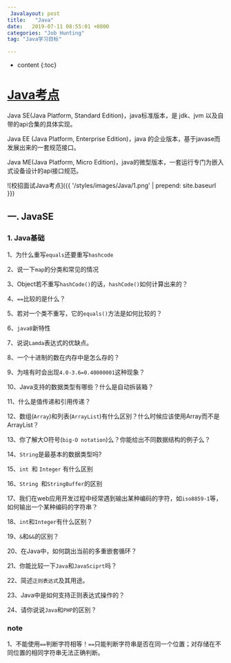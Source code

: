 ```yaml
---
 Javalayout: post
title:   "Java"
date:   2019-07-11 08:55:01 +0800
categories: "Job Hunting"
tag: "Java学习目标"

---
```


* content
{:toc}




# [Java考点](https://www.nowcoder.com/discuss/161991)

Java SE(Java Platform, Standard Edition)，java标准版本，是 jdk、jvm 以及自带的api合集的具体实现。

Java EE (Java Platform, Enterprise Edition)，java 的企业版本，基于javase而发展出来的一套规范接口。

Java ME(Java Platform, Micro Edition)，java的微型版本，一套运行专门为嵌入式设备设计的api接口规范。


![校招面试Java考点]({{ '/styles/images/Java/1.png' | prepend: site.baseurl  }})

## 一. JavaSE

### 1. Java基础

1、为什么重写`equals`还要重写`hashcode`

2、说一下`map`的分类和常见的情况

3、Object若不重写`hashCode()`的话，`hashCode()`如何计算出来的？

4、`==`比较的是什么？

5、若对一个类不重写，它的`equals()`方法是如何比较的？

6、`java8`新特性

7、说说`Lamda`表达式的优缺点。

8、一个十进制的数在内存中是怎么存的？

9、为啥有时会出现`4.0-3.6=0.40000001`这种现象？

10、Java支持的数据类型有哪些？什么是自动拆装箱？

11、什么是值传递和引用传递？

12、数组(`Array`)和列表(`ArrayList`)有什么区别？什么时候应该使用Array而不是ArrayList？

13、你了解大O符号(`big-O notation`)么？你能给出不同数据结构的例子么？

14、`String`是最基本的数据类型吗?

15、`int `和 `Integer` 有什么区别

16、`String `和`StringBuffer`的区别

17、我们在web应用开发过程中经常遇到输出某种编码的字符，如`iso8859-1`等，如何输出一个某种编码的字符串？

18、`int`和`Integer`有什么区别？

19、`&`和`&&`的区别？

20、在Java中，如何跳出当前的多重嵌套循环？

21、你能比较一下`Java`和`JavaSciprt`吗？

22、简述`正则表达式`及其用途。

23、Java中是如何支持正则表达式操作的？

24、请你说说`Java`和`PHP`的区别？

### note

1、不能使用`==`判断字符相等！`==`只能判断字符串是否在同一个位置；对存储在不同位置的相同字符串无法正确判断。